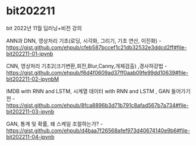 # bit202211
bit 2022년 11월 딥러닝+비전 강의

ANN과 DNN, 영상처리 기초(로딩, 시각화, 그리기, 기초 연산, 이진화) - https://gist.github.com/ehpub/cfeb587bccef1c21db32532e3ddcd2ff#file-bit202211-01-ipynb

CNN, 영상처리 기초2(크기변환,회전,Blur,Canny,개체검출) ,경사하강법 - https://gist.github.com/ehpub/f6d4f0609ad37ff0aab09fe99dd10639#file-bit202211-02-ipynbM

IMDB with RNN and LSTM, 시계열 데이터 with RNN and LSTM , GAN 들어가기 전 - https://gist.github.com/ehpub/8fca8896b3d71b791c8afad567b7a734#file-bit202211-03-ipynb

GAN, 통계 및 확률, 왜 스케일 조절하는가? - https://gist.github.com/ehpub/d4baa7f26568afef973d40674140e9b6#file-bit202211-04-ipynb

